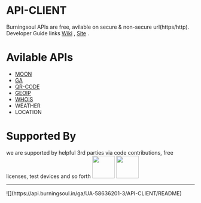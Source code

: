 # API-CLIENT

Burningsoul APIs are  free, avilable on secure & non-secure url(https/http).
Developer Guide links [Wiki](https://github.com/burningsoul/API-CLIENT/wiki) ,
[Site](http://www.brningsul.in/api) .

# Avilable APIs

* [MOON](https://github.com/burningsoul/API-CLIENT/wiki/MOON)
* [GA](https://github.com/burningsoul/API-CLIENT/wiki/GA)
* [QR-CODE](https://github.com/burningsoul/API-CLIENT/wiki/QR-CODE)
* [GEOIP](https://github.com/burningsoul/API-CLIENT/wiki/GEOIP)
* [WHOIS](https://github.com/burningsoul/API-CLIENT/wiki/WHOIS)
* WEATHER
* LOCATION




# Supported By
we are supported by helpful 3rd parties via code contributions, free licenses, test devices and so forth
<a href="http://www.burningsoul.in"><img src="http://cdn.burningsoul.in/image/logo.png" height="60"></a>
<a href="http://www.farao.org"><img src="http://www.farao.org/assets/image/logo_100.png" height="60"></a>
<hr>
![](https://api.burningsoul.in/ga/UA-58636201-3/API-CLIENT/README)

